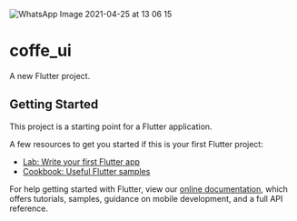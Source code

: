![WhatsApp Image 2021-04-25 at 13 06 15](https://user-images.githubusercontent.com/27766375/115998697-3ae39380-a5c7-11eb-9e46-313bff32b387.jpeg)
# coffe_ui

A new Flutter project.

## Getting Started

This project is a starting point for a Flutter application.

A few resources to get you started if this is your first Flutter project:

- [Lab: Write your first Flutter app](https://flutter.dev/docs/get-started/codelab)
- [Cookbook: Useful Flutter samples](https://flutter.dev/docs/cookbook)

For help getting started with Flutter, view our
[online documentation](https://flutter.dev/docs), which offers tutorials,
samples, guidance on mobile development, and a full API reference.
